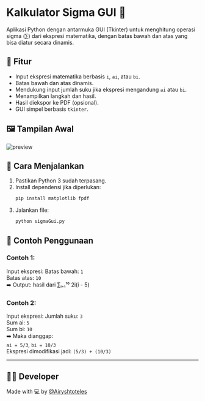 # Kalkulator Sigma GUI 🧮

Aplikasi Python dengan antarmuka GUI (Tkinter) untuk menghitung operasi sigma (∑) dari ekspresi matematika, dengan batas bawah dan atas yang bisa diatur secara dinamis.

## 📌 Fitur
- Input ekspresi matematika berbasis `i`, `ai`, atau `bi`.
- Batas bawah dan atas dinamis.
- Mendukung input jumlah suku jika ekspresi mengandung `ai` atau `bi`.
- Menampilkan langkah dan hasil.
- Hasil diekspor ke PDF (opsional).
- GUI simpel berbasis `tkinter`.

## 🖼️ Tampilan Awal
![preview](preview.png) <!-- opsional kalau kamu upload gambar -->

## 🚀 Cara Menjalankan

1. Pastikan Python 3 sudah terpasang.
2. Install dependensi jika diperlukan:
    ```bash
    pip install matplotlib fpdf
    ```
3. Jalankan file:
    ```bash
    python sigmaGui.py
    ```

## 🧠 Contoh Penggunaan

### Contoh 1:
Input ekspresi:
Batas bawah: `1`  
Batas atas: `10`  
➡️ Output: hasil dari ∑ᵢ₌₁¹⁰ 2i(i - 5)

### Contoh 2:
Input ekspresi:
Jumlah suku: `3`  
Sum ai: `5`  
Sum bi: `10`  
➡️ Maka dianggap:  
`ai = 5/3`, `bi = 10/3`  
Ekspresi dimodifikasi jadi: `(5/3) + (10/3)`

---

## 👨‍💻 Developer
Made with 💻 by [@Airyshtoteles](https://github.com/Airyshtoteles)
